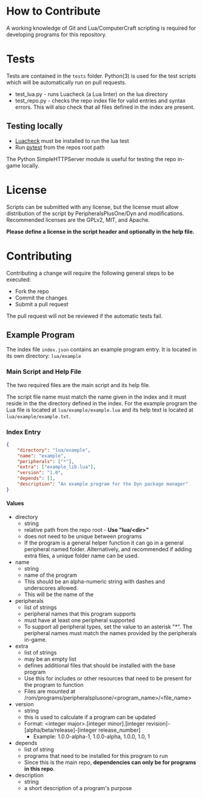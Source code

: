 # How to Contribute

A working knowledge of Git and Lua/ComputerCraft scripting is required for developing programs for this repository.

# Tests

Tests are contained in the `tests` folder. Python(3) is used for the test scripts which will be automatically run
 on pull requests.
 
- test_lua.py - runs Luacheck (a Lua linter) on the lua directory
- test_repo.py - checks the repo index file for valid entries and syntax errors. This will also check that all files
    defined in the index are present.
 
## Testing locally

- [Luacheck] must be installed to run the lua test
- Run [pytest] from the repos root path

The Python SimpleHTTPServer module is useful for testing the repo in-game locally.

# License

Scripts can be submitted with any license, but the license must allow distribution of the script by 
 PeripheralsPlusOne/Dyn and modifications. Recommended licenses are the GPLv2, MIT, and Apache.
 
**Please define a license in the script header and optionally in the help file.**

# Contributing

Contributing a change will require the following general steps to be executed:

- Fork the repo
- Commit the changes
- Submit a pull request

The pull request will not be reviewed if the automatic tests fail.

## Example Program

The index file `index.json` contains an example program entry. It is located in its own directory: `lua/example`

### Main Script and Help File

The two required files are the main script and its help file.

The script file name must match the name given in the index and it must reside in the the directory defined in the 
 index. For the example program the Lua file is located at `lua/example/example.lua` and its help text is located at
 `lua/example/example.txt`.

### Index Entry

```json
{
    "directory": "lua/example",
    "name": "example",
    "peripherals": ["*"],
    "extra": ["example_lib.lua"],
    "version": "1.0",
    "depends": [],
    "description": "An example program for the Dyn package manager"
}
```

#### Values

- directory
  - string
  - relative path from the repo root - **Use "lua/\<dir\>"**
  - does not need to be unique between programs
  - If the program is a general helper function it can go in a general peripheral named folder. Alternatively, and
      recommended if adding extra files, a unique folder name can be used.
- name
  - string
  - name of the program
  - This should be an alpha-numeric string with dashes and underscores allowed.
  - This will be the name of the
- peripherals
  - list of strings
  - peripheral names that this program supports
  - must have at least one peripheral supported
  - To support all peripheral types, set the value to an asterisk "\*". The peripheral names must match the names 
      provided by the peripherals in-game.
- extra
  - list of strings
  - may be an empty list
  - defines additional files that should be installed with the base program
  - Use this for includes or other resources that need to be present for the program to function
  - Files are mounted at /rom/programs/peripheralsplusone/\<program_name\>/\<file_name\>
- version
  - string
  - this is used to calculate if a program can be updated
  - Format: \<integer major\>.\[integer minor\].\[integer revision\]-\[alpha/beta/release\]-\[integer release_number\]
    - Example: 1.0.0-alpha-1, 1.0.0-alpha, 1.0.0, 1.0, 1
- depends
  - list of string
  - programs that need to be installed for this program to run
  - Since this is the main repo, **dependencies can only be for programs in this repo**.
- description
  - string
  - a short description of a program's purpose

[Luacheck]: https://github.com/mpeterv/luacheck
[pytest]: https://docs.pytest.org/en/latest/